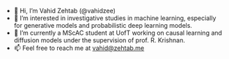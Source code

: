 - 👋 Hi, I’m Vahid Zehtab (@vahidzee)
- 👀 I’m interested in investigative studies in machine learning, especially for generative models and probabilistic deep learning models.
- 🌱 I’m currently a MScAC student at UofT working on causal learning and diffusion models under the supervision of prof. R. Krishnan.
- 📫 Feel free to reach me at vahid@zehtab.me
